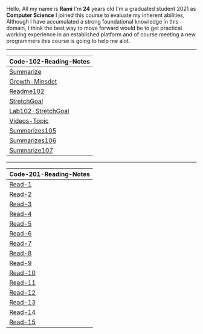 
Hello, All my name is **Rami** I'm **24** years old 
I'm a graduated student 2021 as **Computer Science** 
I joined this course to evaluate my inherent abilities,
Although I have accumulated a strong foundational knowledge in this domain, 
I think the best way to move forward would be to get practical working experience in an established platform and of course meeting a new programmers
this course is going to help me alot.  

---- 

 
| Code-102-Reading-Notes |                                                                                            
| ------------- |                                                                                                     
| [Summarize](https://mastermind6666.github.io/reading-notes/Code-102-Reading-Notes/Summarize)  |                       
| [Growth-Minsdet](https://mastermind6666.github.io/reading-notes/Code-102-Reading-Notes/Growth-Minsdet) |                 
| [Readme102](https://mastermind6666.github.io/reading-notes/Code-102-Reading-Notes/Readme102) | 
| [StretchGoal](https://mastermind6666.github.io/reading-notes/Code-102-Reading-Notes/StretchGoal) |
| [Lab102-StretchGoal](https://mastermind6666.github.io/reading-notes/Code-102-Reading-Notes/Lab102) | 
| [Videos-Topic](https://mastermind6666.github.io/reading-notes/Code-102-Reading-Notes/Videos-summrize) | 
| [Summarizes105](https://mastermind6666.github.io/reading-notes/Code-102-Reading-Notes/Summarizes105) | 
| [Summarizes106](https://mastermind6666.github.io/reading-notes/Code-102-Reading-Notes/Summarizes106) |
| [Summarize107](https://mastermind6666.github.io/reading-notes/Code-102-Reading-Notes/Summarize107) |



----

| Code-201-Reading-Notes |                                                                                            
| ------------- |                                                                                                     
| [Read-1](https://mastermind6666.github.io/reading-notes/Code-201-Reading-Notes/Read01)  |                       
| [Read-2](https://mastermind6666.github.io/reading-notes/Code-201-Reading-Notes/Read02) |                 
| [Read-3](https://mastermind6666.github.io/reading-notes/Code-201-Reading-Notes/Read03) | 
| [Read-4](https://mastermind6666.github.io/reading-notes/Code-201-Reading-Notes/Read04) |
| [Read-5](https://mastermind6666.github.io/reading-notes/Code-201-Reading-Notes/Read05) | 
| [Read-6](https://mastermind6666.github.io/reading-notes/Code-201-Reading-Notes/Read06) | 
| [Read-7](https://mastermind6666.github.io/reading-notes/Code-201-Reading-Notes/Read07) | 
| [Read-8](https://mastermind6666.github.io/reading-notes/Code-201-Reading-Notes/Read08) |
| [Read-9](https://mastermind6666.github.io/reading-notes/Code-201-Reading-Notes/Read09) |
| [Read-10](https://mastermind6666.github.io/reading-notes/Code-201-Reading-Notes/Read10) |
| [Read-11](https://mastermind6666.github.io/reading-notes/Code-201-Reading-Notes/Read11) |
| [Read-12](https://mastermind6666.github.io/reading-notes/Code-201-Reading-Notes/Read12) |
| [Read-13](https://mastermind6666.github.io/reading-notes/Code-201-Reading-Notes/Read13) |
| [Read-14](https://mastermind6666.github.io/reading-notes/Code-201-Reading-Notes/Read14) |
| [Read-15](https://mastermind6666.github.io/reading-notes/Code-201-Reading-Notes/Read15) |
